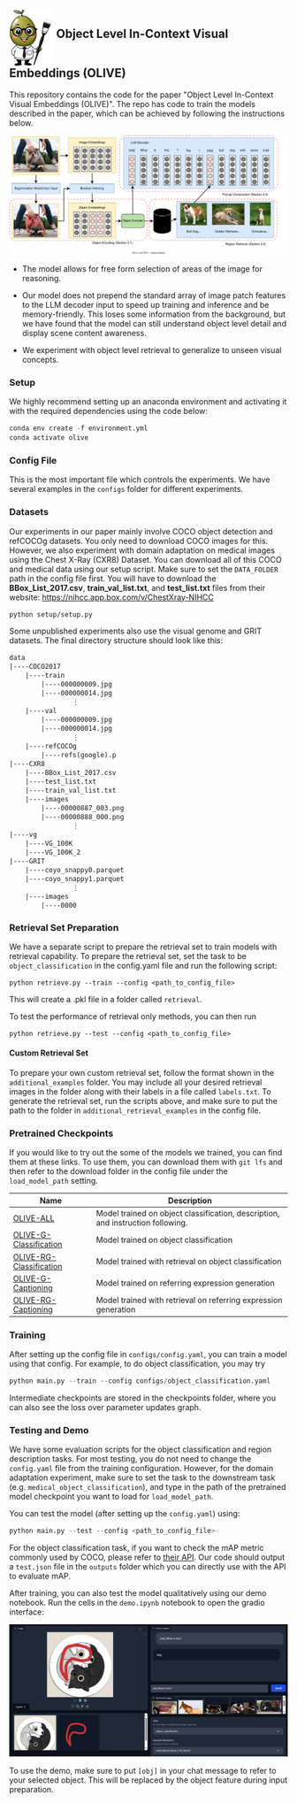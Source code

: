 ## <img align="middle" src="images/olive_logo.png" width="80"/>  Object Level In-Context Visual Embeddings (OLIVE)

This repository contains the code for the paper "Object Level In-Context Visual Embeddings (OLIVE)". The repo has code to train the models described in the paper, which can be achieved by following the instructions below.

![Architecture of OLIVE](images/architecture.svg)

* The model allows for free form selection of areas of the image for reasoning.

* Our model does not prepend the standard array of image patch features to the LLM decoder input to speed up training and inference and be memory-friendly. This loses some information from the background, but we have found that the model can still understand object level detail and display scene content awareness.

* We experiment with object level retrieval to generalize to unseen visual concepts.


### Setup
We highly recommend setting up an anaconda environment and activating it with the required dependencies using the code below:

```python
conda env create -f environment.yml
conda activate olive
```

### Config File
This is the most important file which controls the experiments. We have several examples in the `configs` folder for different experiments.


### Datasets
Our experiments in our paper mainly involve COCO object detection and refCOCOg datasets. You only need to download COCO images for this. However, we also experiment with domain adaptation on medical images using the Chest X-Ray (CXR8) Dataset. You can download all of this COCO and medical data using our setup script. Make sure to set the `DATA_FOLDER` path in the config file first. You will have to download the **BBox_List_2017.csv**, **train_val_list.txt**, and **test_list.txt** files from their website: https://nihcc.app.box.com/v/ChestXray-NIHCC

```
python setup/setup.py
```

Some unpublished experiments also use the visual genome and GRIT datasets. The final directory structure should look like this:

```
data
|----COCO2017
    |----train
        |----000000009.jpg
        |----000000014.jpg
                ⋮
    |----val
        |----000000009.jpg
        |----000000014.jpg
                ⋮
    |----refCOCOg
        |----refs(google).p
|----CXR8
    |----BBox_List_2017.csv
    |----test_list.txt
    |----train_val_list.txt
    |----images
        |----00000887_003.png
        |----00000888_000.png
                ⋮
|----vg
    |----VG_100K
    |----VG_100K_2
|----GRIT
    |----coyo_snappy0.parquet
    |----coyo_snappy1.parquet
                ⋮
    |----images
        |----0000

```
### Retrieval Set Preparation
We have a separate script to prepare the retrieval set to train models with retrieval capability. To prepare the retrieval set, set the task to be `object_classification` in the config.yaml file and run the following script:
```
python retrieve.py --train --config <path_to_config_file>
```
This will create a .pkl file in a folder called `retrieval`.

To test the performance of retrieval only methods, you can then run
```
python retrieve.py --test --config <path_to_config_file>
```

#### Custom Retrieval Set
To prepare your own custom retrieval set, follow the format shown in the `additional_examples` folder. You may include all your desired retrieval images in the folder along with their labels in a file called `labels.txt`. To generate the retrieval set, run the scripts above, and make sure to put the path to the folder in `additional_retrieval_examples` in the config file.

### Pretrained Checkpoints
If you would like to try out the some of the models we trained, you can find them at these links. To use them, you can download them with `git lfs` and then refer to the download folder in the config file under the `load_model_path` setting.

| Name | Description |
| ------------- | ------------- |
| [OLIVE-ALL](https://huggingface.co/tossowski/OLIVE-ALL) | Model trained on object classification, description, and instruction following. |
| [OLIVE-G-Classification](https://huggingface.co/tossowski/OLIVE-G-Classification) | Model trained on object classification |
| [OLIVE-RG-Classification](https://huggingface.co/tossowski/OLIVE-RG-Classification) | Model trained with retrieval on object classification |
| [OLIVE-G-Captioning](https://huggingface.co/tossowski/OLIVE-G-Captioning) | Model trained on referring expression generation |
| [OLIVE-RG-Captioning](https://huggingface.co/tossowski/OLIVE-RG-Captioning) | Model trained with retrieval on referring expression generation |


### Training
After setting up the config file in `configs/config.yaml`, you can train a model using that config. For example, to do object classification, you may try

```python
python main.py --train --config configs/object_classification.yaml
```

Intermediate checkpoints are stored in the checkpoints folder, where you can also see the loss over parameter updates graph.

### Testing and Demo
We have some evaluation scripts for the object classification and region description tasks. For most testing, you do not need to change the `config.yaml` file from the training configuration. However, for the domain adaptation experiment, make sure to set the task to the downstream task (e.g. `medical_object_classification`), and type in the path of the pretrained model checkpoint you want to load for `load_model_path`.

You can test the model (after setting up the `config.yaml`) using:

```python
python main.py --test --config <path_to_config_file>
```

For the object classification task, if you want to check the mAP metric commonly used by COCO, please refer to [their API](https://github.com/cocodataset/cocoapi/tree/master). Our code should output a `test.json` file in the `outputs` folder which you can directly use with the API to evaluate mAP.

After training, you can also test the model qualitatively using our demo notebook. Run the cells in the `demo.ipynb` notebook to open the gradio interface:

![Gradio Interface](images/example.png)

To use the demo, make sure to put `[obj]` in your chat message to refer to your selected object. This will be replaced by the object feature during input preparation.